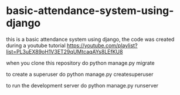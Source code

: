 # basic-attendance-system-using-django
this is a basic attendance system using django, the code was created during a youtube tutorial
https://youtube.com/playlist?list=PL3uEX89oH1V3ET29qUMtcaqAYs8LEfKU8

when you clone this repository do
python manage.py migrate

to create a superuser do
python manage.py createsuperuser

to run the development server do
python manage.py runserver
